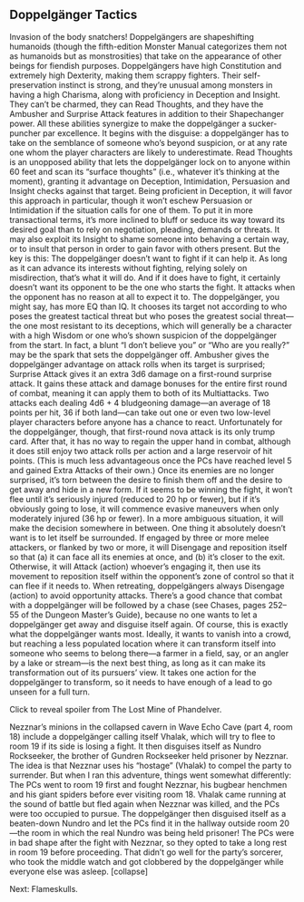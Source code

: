 ## Doppelgänger Tactics

Invasion of the body snatchers! Doppelgängers are shapeshifting humanoids (though the fifth-edition Monster Manual categorizes them not as humanoids but as monstrosities) that take on the appearance of other beings for fiendish purposes.
Doppelgängers have high Constitution and extremely high Dexterity, making them scrappy fighters. Their self-preservation instinct is strong, and they’re unusual among monsters in having a high Charisma, along with proficiency in Deception and Insight. They can’t be charmed, they can Read Thoughts, and they have the Ambusher and Surprise Attack features in addition to their Shapechanger power. All these abilities synergize to make the doppelgänger a sucker-puncher par excellence.
It begins with the disguise: a doppelgänger has to take on the semblance of someone who’s beyond suspicion, or at any rate one whom the player characters are likely to underestimate. Read Thoughts is an unopposed ability that lets the doppelgänger lock on to anyone within 60 feet and scan its “surface thoughts” (i.e., whatever it’s thinking at the moment), granting it advantage on Deception, Intimidation, Persuasion and Insight checks against that target. Being proficient in Deception, it will favor this approach in particular, though it won’t eschew Persuasion or Intimidation if the situation calls for one of them. To put it in more transactional terms, it’s more inclined to bluff or seduce its way toward its desired goal than to rely on negotiation, pleading, demands or threats. It may also exploit its Insight to shame someone into behaving a certain way, or to insult that person in order to gain favor with others present.
But the key is this: The doppelgänger doesn’t want to fight if it can help it. As long as it can advance its interests without fighting, relying solely on misdirection, that’s what it will do. And if it does have to fight, it certainly doesn’t want its opponent to be the one who starts the fight. It attacks when the opponent has no reason at all to expect it to.
The doppelgänger, you might say, has more EQ than IQ. It chooses its target not according to who poses the greatest tactical threat but who poses the greatest social threat—the one most resistant to its deceptions, which will generally be a character with a high Wisdom or one who’s shown suspicion of the doppelgänger from the start. In fact, a blunt “I don’t believe you” or “Who are you really?” may be the spark that sets the doppelgänger off.
Ambusher gives the doppelgänger advantage on attack rolls when its target is surprised; Surprise Attack gives it an extra 3d6 damage on a first-round surprise attack. It gains these attack and damage bonuses for the entire first round of combat, meaning it can apply them to both of its Multiattacks. Two attacks each dealing 4d6 + 4 bludgeoning damage—an average of 18 points per hit, 36 if both land—can take out one or even two low-level player characters before anyone has a chance to react.
Unfortunately for the doppelgänger, though, that first-round nova attack is its only trump card. After that, it has no way to regain the upper hand in combat, although it does still enjoy two attack rolls per action and a large reservoir of hit points. (This is much less advantageous once the PCs have reached level 5 and gained Extra Attacks of their own.)
Once its enemies are no longer surprised, it’s torn between the desire to finish them off and the desire to get away and hide in a new form. If it seems to be winning the fight, it won’t flee until it’s seriously injured (reduced to 20 hp or fewer), but if it’s obviously going to lose, it will commence evasive maneuvers when only moderately injured (36 hp or fewer). In a more ambiguous situation, it will make the decision somewhere in between.
One thing it absolutely doesn’t want is to let itself be surrounded. If engaged by three or more melee attackers, or flanked by two or more, it will Disengage and reposition itself so that (a) it can face all its enemies at once, and (b) it’s closer to the exit.
Otherwise, it will Attack (action) whoever’s engaging it, then use its movement to reposition itself within the opponent’s zone of control so that it can flee if it needs to. When retreating, doppelgängers always Disengage (action) to avoid opportunity attacks.
There’s a good chance that combat with a doppelgänger will be followed by a chase (see Chases, pages 252–55 of the Dungeon Master’s Guide), because no one wants to let a doppelgänger get away and disguise itself again. Of course, this is exactly what the doppelgänger wants most. Ideally, it wants to vanish into a crowd, but reaching a less populated location where it can transform itself into someone who seems to belong there—a farmer in a field, say, or an angler by a lake or stream—is the next best thing, as long as it can make its transformation out of its pursuers’ view. It takes one action for the doppelgänger to transform, so it needs to have enough of a lead to go unseen for a full turn.


Click to reveal spoiler from The Lost Mine of Phandelver.


Nezznar’s minions in the collapsed cavern in Wave Echo Cave (part 4, room 18) include a doppelgänger calling itself Vhalak, which will try to flee to room 19 if its side is losing a fight. It then disguises itself as Nundro Rockseeker, the brother of Gundren Rockseeker held prisoner by Nezznar. The idea is that Nezznar uses his “hostage” (Vhalak) to compel the party to surrender. But when I ran this adventure, things went somewhat differently: The PCs went to room 19 first and fought Nezznar, his bugbear henchmen and his giant spiders before ever visiting room 18. Vhalak came running at the sound of battle but fled again when Nezznar was killed, and the PCs were too occupied to pursue. The doppelgänger then disguised itself as a beaten-down Nundro and let the PCs find it in the hallway outside room 20—the room in which the real Nundro was being held prisoner! The PCs were in bad shape after the fight with Nezznar, so they opted to take a long rest in room 19 before proceeding. That didn’t go well for the party’s sorcerer, who took the middle watch and got clobbered by the doppelgänger while everyone else was asleep.
[collapse]


Next: Flameskulls.
